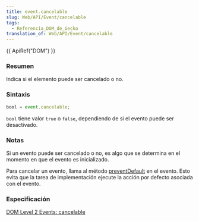 ```yaml
---
title: event.cancelable
slug: Web/API/Event/cancelable
tags:
  - Referencia_DOM_de_Gecko
translation_of: Web/API/Event/cancelable
---
```

{{ ApiRef("DOM") }}

### Resumen

Indica si el elemento puede ser cancelado o no.

### Sintaxis

```js
bool = event.cancelable;
```

`bool` tiene valor `true` o `false`, dependiendo de si el evento puede ser desactivado.

### Notas

Si un evento puede ser cancelado o no, es algo que se determina en el momento en que el evento es inicializado.

Para cancelar un evento, llama al método [preventDefault](es/DOM/event.preventDefault) en el evento. Esto evita que la tarea de implementación ejecute la acción por defecto asociada con el evento.

### Especificación

[DOM Level 2 Events: cancelable](http://www.w3.org/TR/DOM-Level-2-Events/events.html#Events-Event-canCancel)
